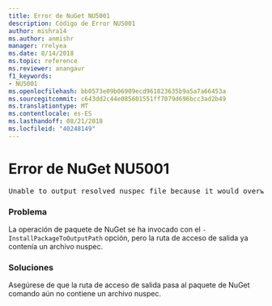 ```yaml
---
title: Error de NuGet NU5001
description: Código de Error NU5001
author: mishra14
ms.author: anmishr
manager: rrelyea
ms.date: 8/14/2018
ms.topic: reference
ms.reviewer: anangaur
f1_keywords:
- NU5001
ms.openlocfilehash: bb0573e09b06909ecd961823635b9a5a7a66453a
ms.sourcegitcommit: c643dd2c44e085601551ff7079d696bcc3ad2b49
ms.translationtype: MT
ms.contentlocale: es-ES
ms.lasthandoff: 08/21/2018
ms.locfileid: "40248149"
---
```

# <a name="nuget-error-nu5001"></a>Error de NuGet NU5001
<pre>Unable to output resolved nuspec file because it would overwrite the original at 'F:\project\project.nuspec'.</pre>

### <a name="issue"></a>Problema

La operación de paquete de NuGet se ha invocado con el `-InstallPackageToOutputPath` opción, pero la ruta de acceso de salida ya contenía un archivo nuspec.


### <a name="solution"></a>Soluciones

Asegúrese de que la ruta de acceso de salida pasa al paquete de NuGet comando aún no contiene un archivo nuspec.

